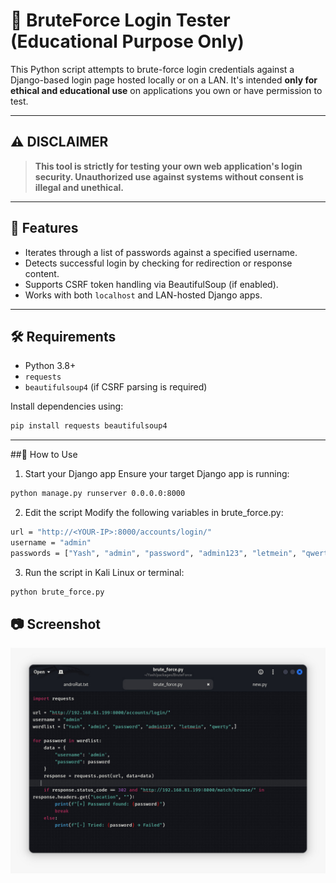 # 🔐 BruteForce Login Tester (Educational Purpose Only)

This Python script attempts to brute-force login credentials against a Django-based login page hosted locally or on a LAN. It's intended **only for ethical and educational use** on applications you own or have permission to test.

---

## ⚠️ DISCLAIMER

> **This tool is strictly for testing your own web application's login security. Unauthorized use against systems without consent is illegal and unethical.**

---

## 🚀 Features

- Iterates through a list of passwords against a specified username.
- Detects successful login by checking for redirection or response content.
- Supports CSRF token handling via BeautifulSoup (if enabled).
- Works with both `localhost` and LAN-hosted Django apps.

---

## 🛠️ Requirements

- Python 3.8+
- `requests`
- `beautifulsoup4` (if CSRF parsing is required)

Install dependencies using:

```bash
pip install requests beautifulsoup4
```

---

##🧪 How to Use
1. Start your Django app
Ensure your target Django app is running:

```bash
python manage.py runserver 0.0.0.0:8000
```

2. Edit the script
Modify the following variables in brute_force.py:

```bash
url = "http://<YOUR-IP>:8000/accounts/login/"
username = "admin"
passwords = ["Yash", "admin", "password", "admin123", "letmein", "qwerty"]
```

3. Run the script in Kali Linux or terminal:

```bash
python brute_force.py
```

## 📷 Screenshot

![BruteForce Demo](assets/Code.jpg)
